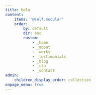 ```yaml
---
title: Hola
content:
    items: '@self.modular'
    order:
        by: default
        dir: asc
        custom:
            - _home
            - _about
            - _works
            - _testimonials
            - _blog
            - _cta
            - _contact
admin:
    children_display_order: collection
onpage_menu: true
---
```


